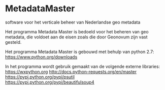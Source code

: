 # MetadataMaster
software voor het verticale beheer van Nederlandse geo metadata

Het programma Metadata Master is bedoeld voor het beheren van geo metadata, 
die voldoet aan de eisen zoals die door Geonovum zijn vast gesteld.

Het programma Metadata Master is gebouwd met behulp van python 2.7:
https://www.python.org/downloads

In het programma wordt gebruik gemaakt van de volgende externe libraries:
https://wxpython.org
http://docs.python-requests.org/en/master
https://pypi.python.org/pypi/psutil
https://pypi.python.org/pypi/beautifulsoup4
